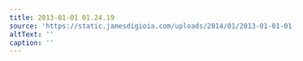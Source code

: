 ```yaml
---
title: 2013-01-01 01.24.19
source: 'https://static.jamesdigioia.com/uploads/2014/01/2013-01-01-01-24-19-scaled.jpg'
altText: ''
caption: ''
---
```



